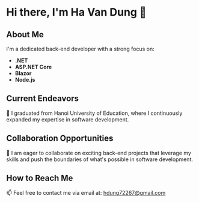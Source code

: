 # Hi there, I'm Ha Van Dung 👋

## About Me
I'm a dedicated back-end developer with a strong focus on:
- **.NET**
- **ASP.NET Core**
- **Blazor**
- **Node.js**
  
## Current Endeavors
🌱 I graduated from Hanoi University of Education, where I continuously expanded my expertise in software development.

## Collaboration Opportunities
💞️ I am eager to collaborate on exciting back-end projects that leverage my skills and push the boundaries of what's possible in software development.

## How to Reach Me
📫 Feel free to contact me via email at: [hdung72267@gmail.com](mailto:hdung72267@gmail.com)
